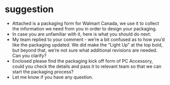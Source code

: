 # suggestion
- Attached is a packaging form for Walmart Canada, we use it to collect the information we need from you in order to design 
your packaging.
- In case you are unfamiliar with it, here is what you should do next:
- My team replied to your comment - we’re a bit confused as to how you’d like the packaging updated. We did make the “Light Up”
at the top bold, but beyond that, we’re not sure what additional revisions are needed. Can you clarify?
- Enclosed please find the packaging kick off form of PC Accessory, could you check the details and pass it to relevant team
so that we can start the packaging process?
- Let me know if you have any question.
